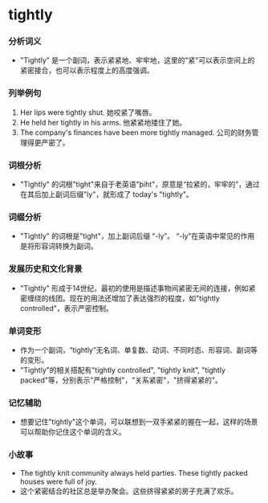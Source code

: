 # tightly

### 分析词义

  

*   "Tightly" 是一个副词，表示紧紧地、牢牢地，这里的"紧"可以表示空间上的紧密接合，也可以表示程度上的高度强调。

  

### 列举例句

  

1.  Her lips were tightly shut. 她咬紧了嘴唇。
2.  He held her tightly in his arms. 他紧紧地搂住了她。
3.  The company's finances have been more tightly managed. 公司的财务管理得更严密了。

  

### 词根分析

  

*   "Tightly" 的词根"tight"来自于老英语"þiht"，原意是“拉紧的，牢牢的”，通过在其后加上副词后缀"ly"，就形成了 today's "tightly"。

  

### 词缀分析

  

*   "Tightly" 的词根是"tight"，加上副词后缀 “-ly”。 “-ly”在英语中常见的作用是将形容词转换为副词。

  

### 发展历史和文化背景

  

*   "Tightly" 形成于14世纪，最初的使用是描述事物间紧密无间的连接，例如紧密缠绕的线团。现在的用法还增加了表达强烈的程度，如"tightly controlled"，表示严密控制。

  

### 单词变形

  

*   作为一个副词，“tightly”无名词、单复数、动词、不同时态、形容词、副词等的变形。
*   "Tightly"的相关搭配有"tightly controlled", "tightly knit", "tightly packed"等，分别表示"严格控制"，"关系紧密"，"挤得紧紧的"。

  

### 记忆辅助

  

*   想要记住"tightly"这个单词，可以联想到一双手紧紧的握在一起，这样的场景可以帮助你记住这个单词的含义。

  

### 小故事

  

*   The tightly knit community always held parties. These tightly packed houses were full of joy.
*   这个紧密结合的社区总是举办聚会。这些挤得紧紧的房子充满了欢乐。
